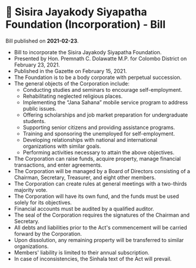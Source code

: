 # 📄  Sisira Jayakody Siyapatha Foundation (Incorporation) - Bill

Bill published on **2021-02-23**.

- Bill to incorporate the Sisira Jayakody Siyapatha Foundation.
- Presented by Hon. Premnath C. Dolawatte M.P. for Colombo District on February 23, 2021.
- Published in the Gazette on February 15, 2021.
- The Foundation is to be a body corporate with perpetual succession.
- The general objects of the Corporation include:
  - Conducting studies and seminars to encourage self-employment.
  - Rehabilitating neglected religious places.
  - Implementing the “Jana Sahana” mobile service program to address public issues.
  - Offering scholarships and job market preparation for undergraduate students.
  - Supporting senior citizens and providing assistance programs.
  - Training and sponsoring the unemployed for self-employment.
  - Developing relationships with national and international organizations with similar goals.
  - Performing activities necessary to attain the above objectives.
- The Corporation can raise funds, acquire property, manage financial transactions, and enter agreements.
- The Corporation will be managed by a Board of Directors consisting of a Chairman, Secretary, Treasurer, and eight other members.
- The Corporation can create rules at general meetings with a two-thirds majority vote.
- The Corporation will have its own fund, and the funds must be used solely for its objectives.
- Financial accounts must be audited by a qualified auditor.
- The seal of the Corporation requires the signatures of the Chairman and Secretary.
- All debts and liabilities prior to the Act's commencement will be carried forward by the Corporation.
- Upon dissolution, any remaining property will be transferred to similar organizations.
- Members' liability is limited to their annual subscription.
- In case of inconsistencies, the Sinhala text of the Act will prevail.
